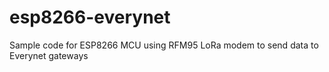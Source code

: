 # esp8266-everynet
Sample code for ESP8266 MCU using RFM95 LoRa modem to send data to Everynet gateways
